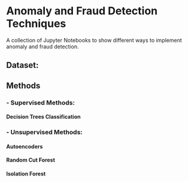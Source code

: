 # Anomaly and Fraud Detection Techniques

A collection of Jupyter Notebooks to show different ways to implement anomaly and fraud detection.

## Dataset:


## Methods

### - Supervised Methods:
#### Decision Trees Classification


### - Unsupervised Methods:

#### Autoencoders
#### Random Cut Forest
#### Isolation Forest
